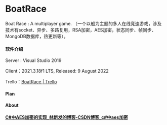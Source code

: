 # BoatRace
Boat Race : A multiplayer game. （一个以船为主题的多人在线竞速游戏，涉及技术有socket、异步、多路复用，RSA加密，AES加密，状态同步、帧同步、MongoDB数据库，热更新等）。

#### 软件介绍

Server : Visual Studio 2019

Client：2021.3.18f1 LTS, Released: 9 August 2022

Trello：[BoatRace | Trello](https://trello.com/b/azJXV4Qi/boatrace)



#### Plan



#### About

[**C#中AES加密的实现_林新发的博客-CSDN博客_c#中aes加密**](https://blog.csdn.net/linxinfa/article/details/89970196)





